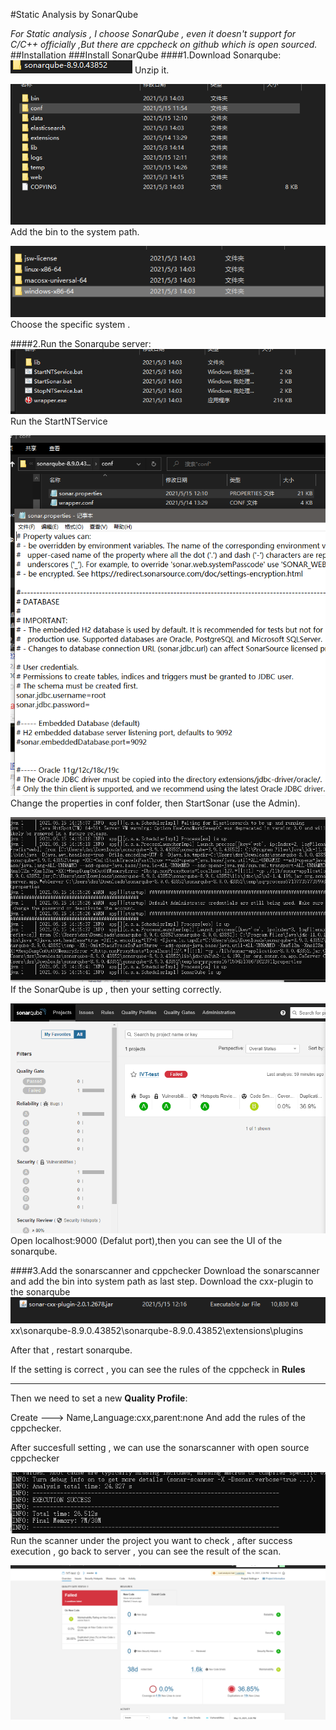 #Static Analysis by SonarQube

*For Static analysis , I choose SonarQube , even it doesn't support for C/C++ officially ,But there are cppcheck on github which is open sourced.*
##Installation
###Install SonarQube
####1.Download Sonarqube:
![Folder](IMG\1.PNG)
Unzip it.

![Folder](IMG\2.PNG)
Add the bin to the system path.

![Folder](IMG\3.PNG)
Choose the specific system .

####2.Run the Sonarqube server:
![Folder](IMG\4.PNG)
Run the StartNTService

![Folder](IMG\5.PNG)
Change the properties in conf folder, then StartSonar (use the Admin).

![Folder](IMG\6.PNG)
If the SonarQube is up , then your setting correctly.

![Folder](IMG\7.PNG)
Open localhost:9000 (Defalut port),then you can see the UI of the sonarqube.


####3.Add the sonarscanner and cppchecker
Download the sonarscanner and add the bin into system path as last step.
Download the cxx-plugin to the sonarqube
![Folder](IMG\8.PNG)
xx\sonarqube-8.9.0.43852\sonarqube-8.9.0.43852\extensions\plugins

After that , restart sonarqube.

If the setting is correct , you can see the rules of the cppcheck in **Rules**
***
Then we need to set a new **Quality Profile**:

Create ---> Name,Language:cxx,parent:none
And add the rules of the cppchecker.

After succesfull setting , we can use the sonarscanner with open source cppchecker

![Folder](IMG\9.PNG)
Run the scanner under the project you want to check , after success execution , go back to server , you can see the result of the scan.

![Folder](IMG\10.PNG)
